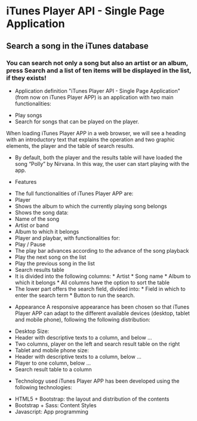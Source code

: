 # iTunes Player API - Single Page Application
## Search a song in the iTunes database
### You can search not only a song but also an artist or an album, press Search and a list of ten items will be displayed in the list, if they exists!

- Application definition 
"iTunes Player API - Single Page Application" (from now on iTunes Player APP) is an application with two main functionalities:
* Play songs
* Search for songs that can be played on the player.


When loading iTunes Player APP in a web browser, we will see a heading with an introductory text that explains the operation and two graphic elements, the player and the table of search results.
* By default, both the player and the results table will have loaded the song “Polly” by Nirvana. In this way, the user can start playing with the app.

- Features
* The full functionalities of iTunes Player APP are:
 * Player
  * Shows the album to which the currently playing song belongs
  * Shows the song data:
   * Name of the song
   * Artist or band
   * Album to which it belongs
  * Player and playbar, with functionalities for:
   * Play / Pause
   * The play bar advances according to the advance of the song playback
   * Play the next song on the list
   * Play the previous song in the list
  * Search results table
   * It is divided into the following columns:
    * Artist
    * Song name
    * Album to which it belongs
    * All columns have the option to sort the table
   * The lower part offers the search field, divided into:
    * Field in which to enter the search term
    * Button to run the search.

- Appearance
A responsive appearance has been chosen so that iTunes Player APP can adapt to the different available devices (desktop, tablet and mobile phone), following the following distribution:
* Desktop Size:
 * Header with descriptive texts to a column, and below ...
 * Two columns, player on the left and search result table on the right
* Tablet and mobile phone size:
 * Header with descriptive texts to a column, below ...
 * Player to one column, below ...
* Search result table to a column

- Technology used
iTunes Player APP has been developed using the following technologies:

* HTML5 + Bootstrap: the layout and distribution of the contents
* Bootstrap + Sass: Content Styles
* Javascript: App programming  
